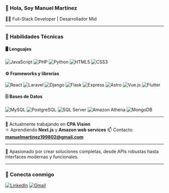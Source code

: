 ### 👋 Hola, Soy Manuel Martínez  
👨‍💻 Full-Stack Developer | Desarrollador Mid  

---

### 🧠 Habilidades Técnicas

#### 🖥️ Lenguajes  
![JavaScript](https://img.shields.io/badge/JavaScript-F7DF1E?logo=javascript&logoColor=black) ![PHP](https://img.shields.io/badge/PHP-777BB4?logo=php&logoColor=white)  ![Python](https://img.shields.io/badge/Python-3776AB?logo=python&logoColor=white)  ![HTML5](https://img.shields.io/badge/HTML5-E34F26?logo=html5&logoColor=white)  ![CSS3](https://img.shields.io/badge/CSS3-1572B6?logo=css3&logoColor=white)  

#### ⚙️ Frameworks y librerías  
![React](https://img.shields.io/badge/React-61DAFB?logo=react&logoColor=black)  ![Laravel](https://img.shields.io/badge/Laravel-FF2D20?logo=laravel&logoColor=white)  ![Django](https://img.shields.io/badge/Django-092E20?logo=django&logoColor=white)  ![Flask](https://img.shields.io/badge/Flask-000000?logo=flask&logoColor=white)  ![Express](https://img.shields.io/badge/Express-000000?logo=express&logoColor=white)  ![Astro](https://img.shields.io/badge/Astro-FF5D01?logo=astro&logoColor=white)  ![Vue.js](https://img.shields.io/badge/Vue.js-4FC08D?logo=vue.js&logoColor=white)  ![Flutter](https://img.shields.io/badge/Flutter-02569B?logo=flutter&logoColor=white)  

#### 🗄️ Bases de Datos  
![MySQL](https://img.shields.io/badge/MySQL-4479A1?logo=mysql&logoColor=white)  ![PostgreSQL](https://img.shields.io/badge/PostgreSQL-4169E1?logo=postgresql&logoColor=white)  ![SQL Server](https://img.shields.io/badge/SQL%20Server-CC2927?logo=microsoftsqlserver&logoColor=white)  ![Amazon Athena](https://img.shields.io/badge/Amazon%20Athena-FF9900?logo=amazonaws&logoColor=white)  ![MongoDB](https://img.shields.io/badge/MongoDB-47A248?logo=mongodb&logoColor=white)  

---

🚀 Actualmente trabajando en **CPA Vision**  
⚛️ Aprendiendo **Next.js**  y **Amazon web services**
📫 Contacto: **manuelmartinez199802@gmail.com**

---

💬 Apasionado por crear soluciones completas, desde APIs robustas hasta interfaces modernas y funcionales.

---

### 🤝 Conecta conmigo
[![LinkedIn](https://img.shields.io/badge/LinkedIn-0A66C2?logo=linkedin&logoColor=white)](https://www.linkedin.com/in/juanma-dev/)
[![Gmail](https://img.shields.io/badge/Gmail-D14836?logo=gmail&logoColor=white)](mailto:manuelmartinea199802@gmail.com)
